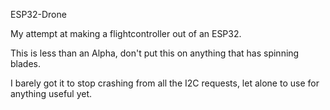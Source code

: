 ESP32-Drone

My attempt at making a flightcontroller out of an ESP32.

This is less than an Alpha, don't put this on anything that has spinning blades.

I barely got it to stop crashing from all the I2C requests, let alone to use for anything useful yet.